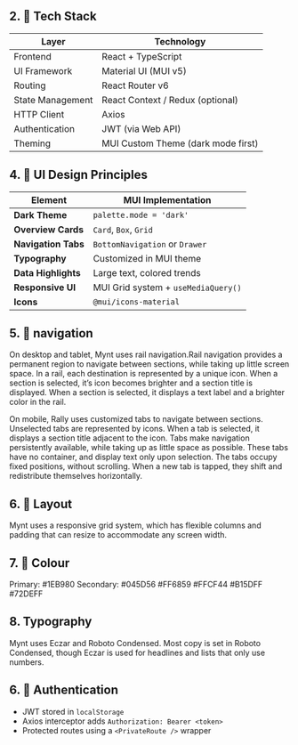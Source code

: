 ## 2. 🧱 Tech Stack

| Layer            | Technology            |
|------------------|------------------------|
| Frontend         | React + TypeScript     |
| UI Framework     | Material UI (MUI v5)   |
| Routing          | React Router v6        |
| State Management | React Context / Redux (optional) |
| HTTP Client      | Axios                  |
| Authentication   | JWT (via Web API)      |
| Theming          | MUI Custom Theme (dark mode first) |

## 4. 🎨 UI Design Principles

| Element             | MUI Implementation                    |
|---------------------|----------------------------------------|
| **Dark Theme**      | `palette.mode = 'dark'`               |
| **Overview Cards**  | `Card`, `Box`, `Grid`                 |
| **Navigation Tabs** | `BottomNavigation` or `Drawer`        |
| **Typography**      | Customized in MUI theme               |
| **Data Highlights** | Large text, colored trends            |
| **Responsive UI**   | MUI Grid system + `useMediaQuery()`   |
| **Icons**           | `@mui/icons-material`                 |

## 5. 🎨 navigation

On desktop and tablet, Mynt uses rail navigation.Rail navigation provides a permanent region to navigate between sections, while taking up little screen space.
In a rail, each destination is represented by a unique icon. When a section is selected, it’s icon becomes brighter and a section title is displayed.
When a section is selected, it displays a text label and a brighter color in the rail.

On mobile, Rally uses customized tabs to navigate between sections.
Unselected tabs are represented by icons. When a tab is selected, it displays a section title adjacent to the icon. Tabs make navigation persistently available, while taking up as little space as possible.
These tabs have no container, and display text only upon selection.
The tabs occupy fixed positions, without scrolling. When a new tab is tapped, they shift and redistribute themselves horizontally.

## 6. 🎨 Layout

Mynt uses a responsive grid system, which has flexible columns and padding that can resize to accommodate any screen width.

## 7. 🎨 Colour

Primary: #1EB980
Secondary: #045D56
#FF6859
#FFCF44
#B15DFF
#72DEFF

## 8. Typography

Mynt uses Eczar and Roboto Condensed. 
Most copy is set in Roboto Condensed, though Eczar is used for headlines and lists that only use numbers.


## 6. 🔐 Authentication

- JWT stored in `localStorage`
- Axios interceptor adds `Authorization: Bearer <token>`
- Protected routes using a `<PrivateRoute />` wrapper


